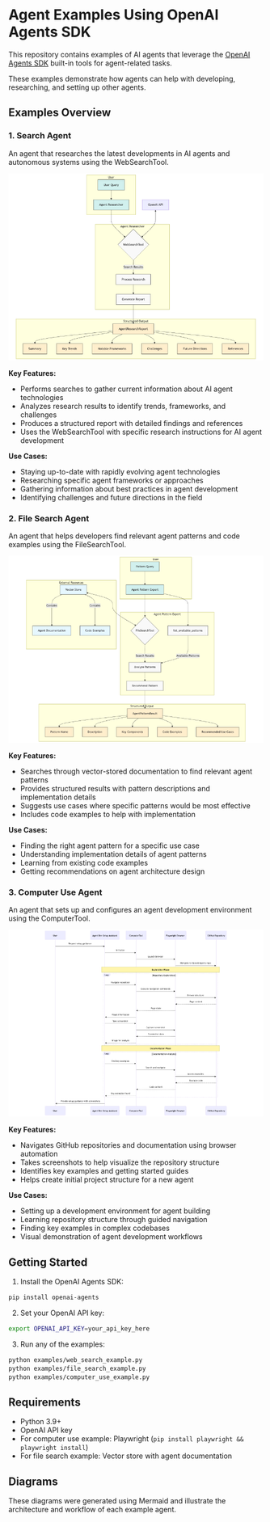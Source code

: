 # Agent Examples Using OpenAI Agents SDK

This repository contains examples of AI agents that leverage the [OpenAI Agents SDK](https://openai.github.io/openai-agents-python/) built-in tools for agent-related tasks. 

These examples demonstrate how agents can help with developing, researching, and setting up other agents.

## Examples Overview

### 1. Search Agent

An agent that researches the latest developments in AI agents and autonomous systems using the WebSearchTool.

![Search Agent Diagram](diagrams/web_search_diagram.png)

**Key Features:**
- Performs searches to gather current information about AI agent technologies
- Analyzes research results to identify trends, frameworks, and challenges
- Produces a structured report with detailed findings and references
- Uses the WebSearchTool with specific research instructions for AI agent development

**Use Cases:**
- Staying up-to-date with rapidly evolving agent technologies
- Researching specific agent frameworks or approaches
- Gathering information about best practices in agent development
- Identifying challenges and future directions in the field

### 2. File Search Agent

An agent that helps developers find relevant agent patterns and code examples using the FileSearchTool.

![File Search Agent Diagram](diagrams/file_search_diagram.png)

**Key Features:**
- Searches through vector-stored documentation to find relevant agent patterns
- Provides structured results with pattern descriptions and implementation details
- Suggests use cases where specific patterns would be most effective
- Includes code examples to help with implementation

**Use Cases:**
- Finding the right agent pattern for a specific use case
- Understanding implementation details of agent patterns
- Learning from existing code examples
- Getting recommendations on agent architecture design

### 3. Computer Use Agent

An agent that sets up and configures an agent development environment using the ComputerTool.

![Computer Use Agent Diagram](diagrams/computer_use_diagram.png)

**Key Features:**
- Navigates GitHub repositories and documentation using browser automation
- Takes screenshots to help visualize the repository structure
- Identifies key examples and getting started guides
- Helps create initial project structure for a new agent

**Use Cases:**
- Setting up a development environment for agent building
- Learning repository structure through guided navigation
- Finding key examples in complex codebases
- Visual demonstration of agent development workflows

## Getting Started

1. Install the OpenAI Agents SDK:
```bash
pip install openai-agents
```

2. Set your OpenAI API key:
```bash
export OPENAI_API_KEY=your_api_key_here
```

3. Run any of the examples:
```bash
python examples/web_search_example.py
python examples/file_search_example.py
python examples/computer_use_example.py
```

## Requirements

- Python 3.9+
- OpenAI API key
- For computer use example: Playwright (`pip install playwright && playwright install`)
- For file search example: Vector store with agent documentation

## Diagrams

These diagrams were generated using Mermaid and illustrate the architecture and workflow of each example agent.